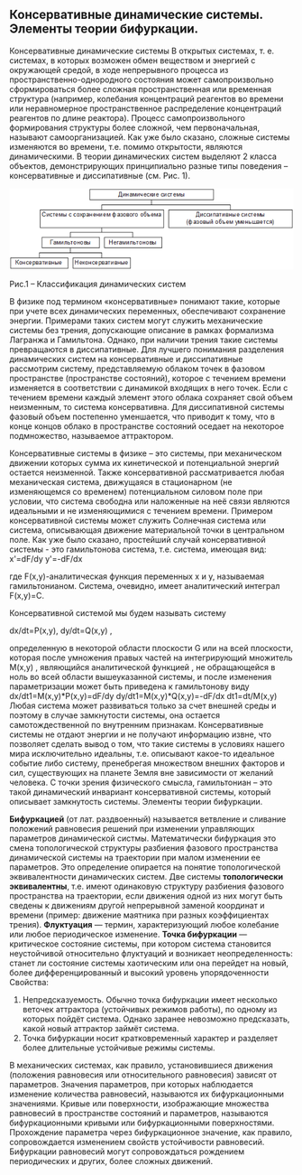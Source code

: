 ## Консервативные динамические системы. Элементы теории бифуркации. 

Консервативные динамические системы
В открытых системах, т. е. системах, в которых возможен обмен веществом и энергией с окружающей средой, в ходе непрерывного процесса из пространственно-однородного состояния может самопроизвольно сформироваться более сложная пространственная или временная структура (например, колебания концентраций реагентов во времени или неравномерное пространственное распределение концентраций реагентов по длине реактора). Процесс самопроизвольного формирования структуры более сложной, чем первоначальная, называют самоорганизацией.
Как уже было сказано, сложные системы изменяются во времени, т.е. помимо открытости, являются динамическими. В теории динамических систем выделяют 2 класса объектов, демонстрирующих принципиально разные типы поведения – консервативные и диссипативные (см. Рис. 1).
 
 ![Линейное звено](/4.%20Основы%20теории%20управления/Images/Классификация%20систем.png)

 Рис.1 – Классификация динамических систем
 
В физике под термином «консервативные» понимают такие, которые при учете всех динамических переменных, обеспечивают сохранение энергии. Примерами таких систем могут служить механические системы без трения, допускающие описание в рамках формализма Лагранжа и Гамильтона. Однако, при наличии трения такие системы превращаются в диссипативные.
Для лучшего понимания разделения динамических систем на консервативные и диссипативные рассмотрим систему, представляемую облаком точек в фазовом пространстве (пространстве состояний), которое с течением времени изменяется в соответствии с динамикой входящих в него точек. Если с течением времени каждый элемент этого облака сохраняет свой объем неизменным, то система консервативна. Для диссипативной системы фазовый объем постепенно уменшается, что приводит к тому, что в конце концов облако в пространстве состояний оседает на некоторое подмножество, называемое аттрактором.
  
Консервативные системы в физике – это системы, при механическом движении которых сумма их кинетической и потенциальной энергий остается неизменной. Также консервативной рассматривается любая механическая система, движущаяся в стационарном (не изменяющемся со временем) потенциальном силовом поле при условии, что система свободна или наложенные на неё связи являются идеальными и не изменяющимися с течением времени. Примером консервативной системы может служить Солнечная система или система, описывающая движение материальной точки в центральном поле.
Как уже было сказано, простейший случай консервативной системы - это гамильтонова система, т.е. система, имеющая вид:
x'=dF/dy 
y'=-dF/dx

где F(x,y)-аналитическая функция переменных x и y, называемая гамильтонианом. Система, очевидно, имеет аналитический интеграл F(x,y)=C.


Консервативной системой мы будем называть систему
 
dx/dt=P(x,y), 
dy/dt=Q(x,y) ,
 
определенную в некоторой области плоскости G или на всей плоскости, которая после умножения правых частей на интегрирующий множитель M(x,y) , являющийся аналитической функцией , не обращающейся в ноль во всей области вышеуказанной системы, и после изменения параметризации может быть приведена к гамильтонову виду
dx/dt1=M(x,y)*P(x,y)=dF/dy 
dy/dt1=M(x,y)*Q(x,y)=-dF/dx 
dt1=dt/M(x,y)
Любая система может развиваться только за счет внешней среды и поэтому в случае замкнутости системы, она остается самотождественной по внутренним признакам. Консервативные системы не отдают энергии и не получают информацию извне, что позволяет сделать вывод о том, что такие системы в условиях нашего мира исключительно идеальны, т.е. описывают какое-то идеальное событие либо систему, пренебрегая множеством внешних факторов и сил, существующих на планете Земля вне зависимости от желаний человека.
С точки зрения физического смысла, гамильтониан – это такой динамический инвариант консервативной системы, который описывает замкнутость системы.
Элементы теории бифуркации. 

**Бифуркацией** (от лат. раздвоенный) называется ветвление и сливание положений равновесия решений при изменении управляющих параметров динамической систмы. 
Математически бифуркация  это смена топологической структуры разбиения фазового пространства динамической системы на траектории при малом изменении ее параметров. Это определение опирается на понятие топологической эквивалентности динамических систем. Две системы **топологически эквивалентны**, т.е. имеют одинаковую структуру разбиения фазового пространства на траектории, если движения одной из них могут быть сведены к движениям другой непрерывной заменой координат и времени (пример: движение маятника при разных коэффициентах трения).
**Флуктуация**  — термин, характеризующий любое колебание или любое периодическое изменение.
**Точка бифуркации** — критическое состояние системы, при котором система становится неустойчивой относительно флуктуаций и возникает неопределенность: станет ли состояние системы хаотическим или она перейдет на новый, более дифференцированный и высокий уровень упорядоченности
Свойства:
1.	Непредсказуемость. Обычно точка бифуркации имеет несколько веточек аттрактора (устойчивых режимов работы), по одному из которых пойдёт система. Однако заранее невозможно предсказать, какой новый аттрактор займёт система.
2.	Точка бифуркации носит кратковременный характер и разделяет более длительные устойчивые режимы системы.

В механических системах, как правило, установившиеся движения (положения равновесия или относительного равновесия) зависят от параметров. Значения параметров, при которых наблюдается изменение количества равновесий, называются их бифуркационными значениями. Кривые или поверхности, изображающие множества равновесий в пространстве состояний и параметров, называются бифуркационными кривыми или бифуркационными поверхностями. Прохождение параметра через бифуркационное значение, как правило, сопровождается изменением свойств устойчивости равновесий. Бифуркации равновесий могут сопровождаться рождением периодических и других, более сложных движений.

